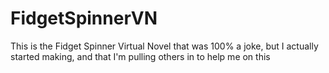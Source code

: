 # FidgetSpinnerVN
This is the Fidget Spinner Virtual Novel that was 100% a joke, but I actually started making, and that I'm pulling others in to help me on this

